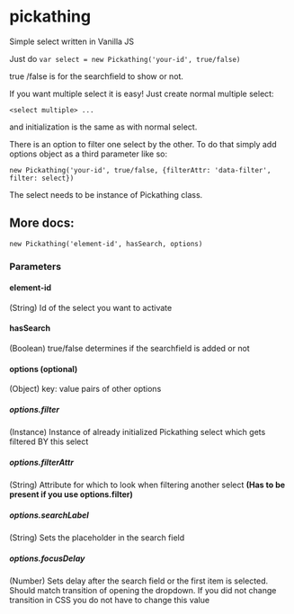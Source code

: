 # pickathing
Simple select written in Vanilla JS

Just do `var select = new Pickathing('your-id', true/false)`

true /false is for the searchfield to show or not.

If you want multiple select it is easy! Just create normal multiple select:

`<select multiple> ...`

and initialization is the same as with normal select.

There is an option to filter one select by the other. To do that simply add options object as a third parameter like so:

`new Pickathing('your-id', true/false, {filterAttr: 'data-filter', filter: select})`

The select needs to be instance of Pickathing class.

## More docs:

`new Pickathing('element-id', hasSearch, options)`

### Parameters

#### element-id
(String) Id of the select you want to activate

#### hasSearch
(Boolean) true/false determines if the searchfield is added or not

#### options __(optional)__
(Object) key: value pairs of other options

##### options.filter
(Instance) Instance of already initialized Pickathing select which gets filtered BY this select

##### options.filterAttr
(String) Attribute for which to look when filtering another select __(Has to be present if you use options.filter)__

##### options.searchLabel
(String) Sets the placeholder in the search field

##### options.focusDelay
(Number) Sets delay after the search field or the first item is selected. Should match transition of opening the dropdown. If you did not change transition in CSS you do not have to change this value
